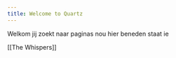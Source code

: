 ```yaml
---
title: Welcome to Quartz
---
```

Welkom jij zoekt naar paginas nou hier beneden staat ie

[[The Whispers]]
